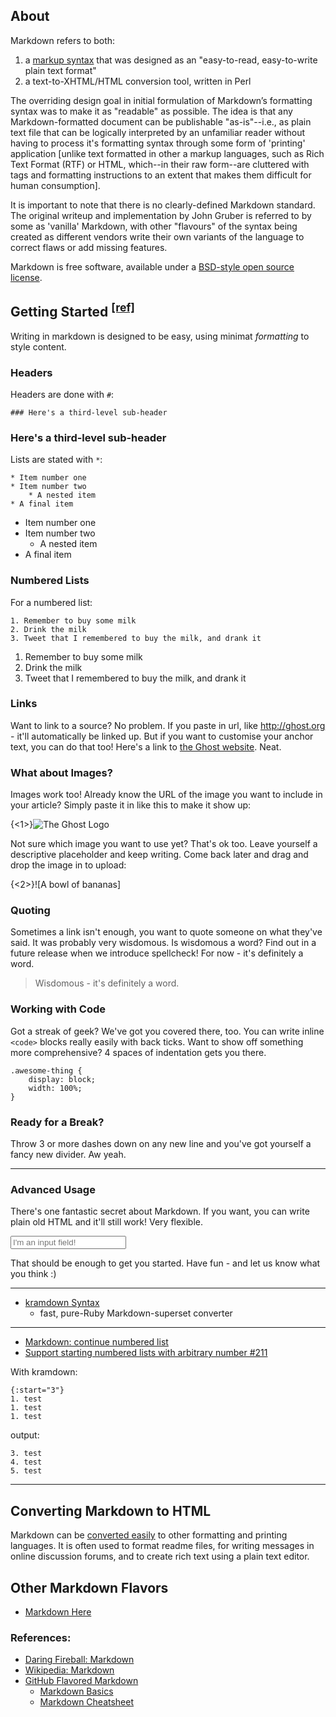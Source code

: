 ## About

Markdown refers to both:

1. a [markup syntax](http://en.wikipedia.org/wiki/Markup_language) that was designed as an "easy-to-read, easy-to-write plain text format"
1. a text-to-XHTML/HTML conversion tool, written in Perl 

The overriding design goal in initial formulation of Markdown’s formatting syntax was to make it as "readable" as possible. The idea is that any Markdown-formatted document can be publishable "as-is"--i.e., as plain text file that can be logically interpreted by an unfamiliar reader without having to process it's formatting syntax through some form of 'printing' application [unlike text formatted in other a markup languages, such as Rich Text Format (RTF) or HTML, which--in their raw form--are cluttered with tags and formatting instructions to an extent that makes them difficult for human consumption].

It is important to note that there is no clearly-defined Markdown standard.  The original writeup and implementation by John Gruber is referred to by some as 'vanilla' Markdown, with other "flavours" of the syntax being created as different vendors write their own variants of the language to correct flaws or add missing features.

Markdown is free software, available under a [BSD-style open source license](http://daringfireball.net/projects/markdown/license).


## Getting Started <sup>[[ref]](# "Adapted from the introductary post of [Ghost](https://ghost.org/) blogging software")

Writing in markdown is designed to be easy, using minimat *formatting* to style content.


### Headers

Headers are done with `#`:

```
### Here's a third-level sub-header

```

### Here's a third-level sub-header


Lists are stated with `*`:

```
* Item number one
* Item number two
    * A nested item
* A final item
```

* Item number one
* Item number two
    * A nested item
* A final item

### Numbered Lists


For a numbered list:

```
1. Remember to buy some milk
2. Drink the milk
3. Tweet that I remembered to buy the milk, and drank it
```

1. Remember to buy some milk
2. Drink the milk
3. Tweet that I remembered to buy the milk, and drank it


### Links

Want to link to a source? No problem. If you paste in url, like http://ghost.org - it'll automatically be linked up. But if you want to customise your anchor text, you can do that too! Here's a link to [the Ghost website](http://ghost.org). Neat.

### What about Images?

Images work too! Already know the URL of the image you want to include in your article? Simply paste it in like this to make it show up:

{<1>}![The Ghost Logo](http://tryghost.org/ghost.png)

Not sure which image you want to use yet? That's ok too. Leave yourself a descriptive placeholder and keep writing. Come back later and drag and drop the image in to upload:

{<2>}![A bowl of bananas]


### Quoting

Sometimes a link isn't enough, you want to quote someone on what they've said. It was probably very wisdomous. Is wisdomous a word? Find out in a future release when we introduce spellcheck! For now - it's definitely a word.

> Wisdomous - it's definitely a word.

### Working with Code

Got a streak of geek? We've got you covered there, too. You can write inline `<code>` blocks really easily with back ticks. Want to show off something more comprehensive? 4 spaces of indentation gets you there.

    .awesome-thing {
        display: block;
        width: 100%;
    }

### Ready for a Break? 

Throw 3 or more dashes down on any new line and you've got yourself a fancy new divider. Aw yeah.

---


### Advanced Usage

There's one fantastic secret about Markdown. If you want, you can  write plain old HTML and it'll still work! Very flexible.

<input type="text" placeholder="I'm an input field!" />

That should be enough to get you started. Have fun - and let us know what you think :)

---



* [kramdown Syntax](https://kramdown.gettalong.org/syntax.html#math-blocks)
    - fast, pure-Ruby Markdown-superset converter

---


* [Markdown: continue numbered list](https://stackoverflow.com/questions/18088955/markdown-continue-numbered-list)
* [Support starting numbered lists with arbitrary number #211](https://github.com/gettalong/kramdown/issues/211#issuecomment-256508905)

With kramdown:

```
{:start="3"}
1. test
1. test
1. test
```

output:

```
3. test
4. test
5. test
```

---


## Converting Markdown to HTML

Markdown can be [converted easily](Working-with-Pandoc) to other formatting and printing languages.  It is often used to format readme files, for writing messages in online discussion forums, and to create rich text using a plain text editor.


## Other Markdown Flavors

* [Markdown Here](https://github.com/adam-p/markdown-here/wiki/Markdown-Cheatsheet)

### References:

* [Daring Fireball: Markdown](http://daringfireball.net/projects/markdown/)
* [Wikipedia: Markdown](http://en.wikipedia.org/wiki/Markdown)
* [GitHub Flavored Markdown](https://help.github.com/articles/github-flavored-markdown/)
    * [Markdown Basics](https://help.github.com/articles/markdown-basics/)
    * [Markdown Cheatsheet](https://github.com/adam-p/markdown-here/wiki/Markdown-Cheatsheet)
